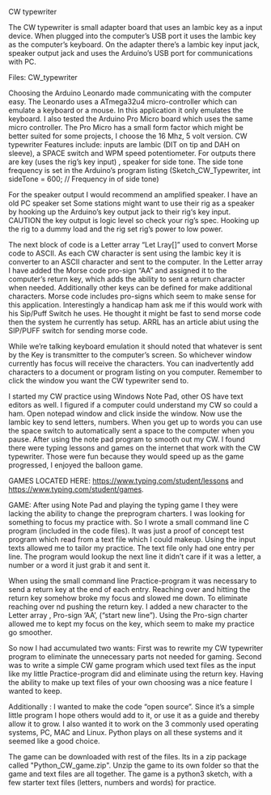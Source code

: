 CW typewriter
 










The CW typewriter is small adapter board that uses an Iambic key as a input device. When plugged into the computer’s USB port it uses the Iambic key as the computer’s keyboard. On the adapter there’s a Iambic key input jack, speaker output jack and uses the Arduino’s USB port for communications with PC. 

Files: CW_typewriter

Choosing the Arduino Leonardo made communicating with the computer easy. The Leonardo uses a ATmega32u4 micro-controller which can emulate a keyboard or a mouse. In this application it only emulates the keyboard. I also tested the Arduino Pro Micro board which uses the same micro controller. The Pro Micro has a small form factor which might be better suited for some projects, I choose the 16 Mhz, 5 volt version.
CW typewriter Features include: inputs are Iambic (DIT on tip and DAH on sleeve), a SPACE switch and WPM speed potentiometer. For outputs there are key (uses the rig’s key input) , speaker for side tone. The side tone frequency is set in the Arduino’s program listing (Sketch_CW_Typewriter, int sideTone = 600; // Frequency in of side tone)

For the speaker output I would recommend an amplified speaker. I have an old PC speaker set Some stations might want to use their rig as a speaker by hooking up the Arduino’s key output jack to their rig‘s key input. CAUTION the key output is logic level so check your rig’s spec. Hooking up  the rig to a dummy load and the rig set rig’s power to low power.

The next block of code is a Letter array “Let Lray[]” used to convert Morse code to ASCII. As each CW character is sent using the Iambic key it is converter to an ASCII character and sent to the computer. In the Letter array I have added the Morse code pro-sign “AA” and assigned it to the computer’s return key, which adds the ability to sent a return character when needed.
Additionally other keys can be defined for make additional characters. Morse code includes pro-signs which seem to make sense for this application. Interestingly a handicap ham ask me if this would work with his Sip/Puff Switch he uses. He thought it might be fast to send morse code then the system he currently has setup. ARRL has an article abiut using the SIP/PUFF switch for sending morse code.

While we’re talking keyboard emulation it should noted that whatever is sent by the Key is transmitter to the computer’s screen. So whichever window currently has focus will receive the characters. You can inadvertently add characters to a document or program listing on you computer. Remember to click the window you want the CW typewriter send to.

I started my CW practice using Windows Note Pad, other OS have text editors as well. I figured if a computer could understand my CW so could a ham. Open notepad window and click inside the window. Now use the Iambic key to send letters, numbers. When you get up to words you can use the space switch to automatically sent a space to the computer when you pause. After using the note pad program to smooth out my CW. I found there were typing lessons and games on the internet that work with the CW typewriter. Those were fun because they would speed up as the game progressed, I enjoyed the balloon game. 

GAMES LOCATED HERE: https://www.typing.com/student/lessons and https://www.typing.com/student/games.

GAME:
After using Note Pad and playing the typing game I they were lacking the ability to change the preprogram charters. I was looking for something to focus my practice with. So I wrote a small command line C program (included in the code files). It was just a proof of concept test program which read from a text file which I could makeup. Using the input texts allowed me to tailor my practice. The text file only had one entry per line. The program would lookup the next line it didn’t care if it was a letter, a number or a word it just grab it and sent it.

When using the small command line Practice-program it was necessary to send a return key at the end of each entry. Reaching over and hitting the return key somehow broke my focus and slowed me down. To eliminate reaching over nd pushing the return key. I added a new character to the Letter array , Pro-sign ‘AA’, (“start new line”). Using the Pro-sign charter allowed me to kept my focus on the key, which seem to make my practice go smoother.

So now I had accumulated two wants:
First was to rewrite my CW typewriter program to eliminate the unnecessary parts not needed for gaming. 
Second was to write a simple CW game program which used text files as the input like my little Practice-program did and eliminate using the return key.  Having the ability to make up text files of your own choosing was a nice feature I wanted to keep. 

Additionally :
 I wanted to make the code “open source”. Since it’s a simple little program I hope others would add to it, or use it as a guide and thereby allow it to grow. 
I also wanted it to work on the 3 commonly used operating systems, PC, MAC and Linux. Python plays on all these systems and it seemed like a good choice.

The game can be downloaded with rest of the files. Its in a zip package called "Python_CW_game.zip". Unzip the game to its own folder so that the game and text files are all together. The game is a python3 sketch, with a few starter text files (letters, numbers and words) for practice.
